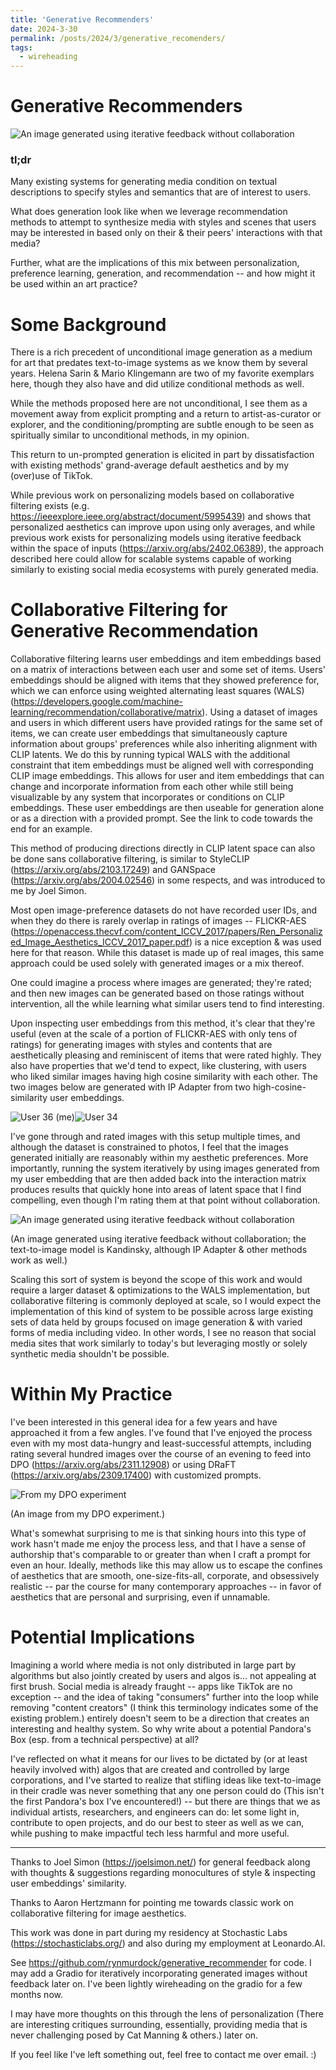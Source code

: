 ```yaml
---
title: 'Generative Recommenders'
date: 2024-3-30
permalink: /posts/2024/3/generative_recomenders/
tags:
  - wireheading
---
```


# Generative Recommenders

![An image generated using iterative feedback without collaboration](https://rynmurdock.github.io/images/Untitl56321ed.png)


### tl;dr
Many existing systems for generating media condition on textual descriptions to specify styles and semantics that are of interest to users. 

What does generation look like when we leverage recommendation methods to attempt to synthesize media with styles and scenes that users may be interested in based 
only on their & their peers' interactions with that media? 

Further, what are the implications of this mix between personalization, preference learning, generation, and recommendation -- and how might it be used within an art practice?


# Some Background

There is a rich precedent of unconditional image generation as a medium for art that predates text-to-image systems as we know them by several years. 
Helena Sarin & Mario Klingemann are two of my favorite exemplars here, though they also have and did utilize conditional methods as well. 

While the methods proposed here are not unconditional, I see them as a movement away from 
explicit prompting and a return to artist-as-curator or explorer, and the conditioning/prompting are subtle enough to be seen as spiritually similar to unconditional methods, in my opinion. 

This return to un-prompted generation is elicited in part by dissatisfaction with existing methods' grand-average default aesthetics and by my (over)use of TikTok. 

While previous work on personalizing models based on collaborative filtering exists (e.g. https://ieeexplore.ieee.org/abstract/document/5995439) and shows that personalized aesthetics 
can improve upon using only averages, and while previous work exists for personalizing models using iterative feedback within the space of inputs (https://arxiv.org/abs/2402.06389), 
the approach described here could allow for scalable systems capable of working similarly to existing social media ecosystems with purely generated media. 

# Collaborative Filtering for Generative Recommendation

Collaborative filtering learns user embeddings and item embeddings based on a matrix of interactions between each user and some set of items. 
Users' embeddings should be aligned with items that they 
showed preference for, which we can enforce using weighted alternating least squares (WALS) (https://developers.google.com/machine-learning/recommendation/collaborative/matrix). 
Using a dataset of images and users in which different users 
have provided ratings for the same set of items, we can create user embeddings that simultaneously capture information about groups' preferences while 
also inheriting alignment with CLIP latents.
We do this by running typical WALS with the additional constraint that item embeddings must be aligned well with corresponding CLIP image embeddings. This allows for user and item embeddings 
that can change and incorporate information from each other while still being visualizable by any system that incorporates or conditions on CLIP embeddings. These user embeddings are then 
useable for generation alone or as a direction with a provided prompt. See the link to code towards the end for an example. 

This method of producing directions directly in CLIP latent space can also be done sans collaborative filtering, is similar to StyleCLIP (https://arxiv.org/abs/2103.17249) and 
GANSpace (https://arxiv.org/abs/2004.02546) in some respects, and was introduced to me by Joel Simon. 

Most open image-preference datasets do not have recorded user IDs, and when they do there is rarely overlap in ratings of images -- 
FLICKR-AES (https://openaccess.thecvf.com/content_ICCV_2017/papers/Ren_Personalized_Image_Aesthetics_ICCV_2017_paper.pdf) is a nice exception & was used here for that reason. While this 
dataset is made up of real images, this same approach could be used solely with generated images or a mix thereof.

One could imagine a process where images are generated; they're rated; and then new images can be generated based on those ratings without intervention, all the while learning 
what similar users tend to find interesting. 

Upon inspecting user embeddings from this method, it's clear that they're useful (even at the scale of a portion of FLICKR-AES with only tens of ratings) 
for generating images with styles and contents 
that are aesthetically pleasing and reminiscent of items that were rated highly. They also have properties that we'd tend to expect, like clustering, with users who liked similar images 
having high cosine similarity with each other. The two images below are generated with IP Adapter from two high-cosine-similarity user embeddings. 

![User 36 (me)](https://rynmurdock.github.io/images/36.png)![User 34](https://rynmurdock.github.io/images/34.png)


I've gone through and rated images with this setup multiple times, and although the dataset is constrained to photos, I feel that the images generated initially are reasonably 
within my aesthetic preferences. More importantly, running the system iteratively by using images generated from my user embedding that are then added back into the interaction matrix 
produces results that quickly hone into areas of latent space that I find compelling, even though I'm rating them at that point without collaboration.

![An image generated using iterative feedback without collaboration](https://rynmurdock.github.io/images/U1234ntitled.png)

(An image generated using iterative feedback without collaboration; the text-to-image model is Kandinsky, although IP Adapter & other methods work as well.)

Scaling this sort of system is beyond the scope of this work and would require a larger dataset & optimizations to the WALS implementation, but collaborative filtering is commonly 
deployed at scale, so I would expect the implementation of this kind of system to be possible across large existing sets of data held by groups focused on image generation & with varied 
forms of media including video. In other words, I see no reason that social media sites that work similarly to today's but leveraging mostly or solely synthetic media shouldn't be possible. 

# Within My Practice

I've been interested in this general idea for a few years and have approached it from a few angles. 
I've found that I've enjoyed the process even with my most data-hungry and least-successful attempts, including 
rating several hundred images over the course of an evening to feed into DPO (https://arxiv.org/abs/2311.12908) or using DRaFT (https://arxiv.org/abs/2309.17400) with customized prompts. 

![From my DPO experiment](https://rynmurdock.github.io/images/dpope.png)

(An image from my DPO experiment.)

What's somewhat surprising to me is that sinking hours into this type of work hasn't made me enjoy the process less, and that I have a sense of authorship that's comparable to or 
greater than when I craft a prompt for even an hour. Ideally, methods like this may allow us to escape the confines of aesthetics that are smooth, one-size-fits-all, corporate, and 
obsessively realistic -- par the course for many contemporary approaches -- in favor of aesthetics that are personal and surprising, even if unnamable. 



# Potential Implications

Imagining a world where media is not only distributed in large part by algorithms but 
also jointly created by users and algos is... not appealing at first brush. Social media is already 
fraught -- apps like TikTok are no exception -- and the idea of taking "consumers" further into the loop while removing "content creators" 
(I think this terminology indicates some of the existing problem.) 
entirely doesn't seem to be a direction 
that creates an interesting and healthy system. So why write about a potential Pandora's Box (esp. from a technical perspective) at all?

I've reflected on what it means for our lives to be dictated by (or at least heavily involved with) algos that are created and controlled by large corporations, 
and I've started to realize that stifling ideas like text-to-image in their cradle was never something that any one person could do (This isn't the first Pandora's box I've encountered!) 
-- but there are things that we as 
individual artists, researchers, and engineers can do: let some light in, contribute to open projects, and do our best to steer as well as we can, while pushing to make 
impactful tech less harmful and more useful. 



----
Thanks to Joel Simon (https://joelsimon.net/) for general feedback along with thoughts & suggestions regarding monocultures of style & inspecting user embeddings' similarity.

Thanks to Aaron Hertzmann for pointing me towards classic work on collaborative filtering for image aesthetics.

This work was done in part during my residency at Stochastic Labs (https://stochasticlabs.org/) and also during my employment at Leonardo.AI.

See https://github.com/rynmurdock/generative_recommender for code. I may add a Gradio for iteratively incorporating generated images without feedback later on.
I've been lightly wireheading on the gradio for a few months now. 

I may have more thoughts on this through the lens of personalization 
(There are interesting critiques surrounding, essentially, providing media that is never challenging posed by Cat Manning & others.) 
later on.

If you feel like I've left something out, feel free to contact me over email. :) 


